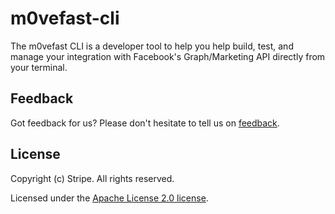 # m0vefast-cli
The m0vefast CLI is a developer tool to help you help build, test, and manage your integration with Facebook's Graph/Marketing API directly from your terminal.

## Feedback

Got feedback for us? Please don't hesitate to tell us on [feedback](https://m0vefast.com/cli-feedback).

## License
Copyright (c) Stripe. All rights reserved.

Licensed under the [Apache License 2.0 license](blob/master/LICENSE).

